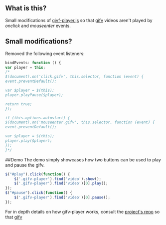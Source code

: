 ## What is this?
Small modifications of [givf-player.js](https://github.com/globocom/gifv-player) so that [gifv](http://imgur.com/blog/2014/10/09/introducing-gifv/) videos aren't played by _onclick_ and _mouseenter_ events.

## Small modifications?
Removed the following event listeners:
```javascript
bindEvents: function () {
var player = this;
/*
$(document).on('click.gifv', this.selector, function (event) {
event.preventDefault();

var $player = $(this);
player.playPause($player);

return true;
});

if (this.options.autostart) {
$(document).on('mouseenter.gifv', this.selector, function (event) {
event.preventDefault();

var $player = $(this);
player.play($player);
});
}*/
```
##Demo
The demo simply showcases how two buttons can be used to play and pause the gifv.
```javascript
$("#play").click(function() {
    $('.gifv-player').find('video').show();
    $('.gifv-player').find('video')[0].play();
});
$("#pause").click(function() {
    $('.gifv-player').find('video')[0].pause();
});
```
For in depth details on how gifv-player works, consult the [project's repo](https://github.com/globocom/gifv-player) so that [gifv](http://imgur.com/blog/2014/10/09/introducing-gifv/) 

